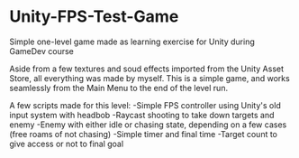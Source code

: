 # Unity-FPS-Test-Game
Simple one-level game made as learning exercise for Unity during GameDev course

Aside from a few textures and soud effects imported from the Unity Asset Store, all everything was made by myself.
This is a simple game, and works seamlessly from the Main Menu to the end of the level run. 

A few scripts made for this level:
-Simple FPS controller using Unity's old input system with headbob
-Raycast shooting to take down targets and enemy
-Enemy with either idle or chasing state, depending on a few cases (free roams of not chasing)
-Simple timer and final time
-Target count to give access or not to final goal
